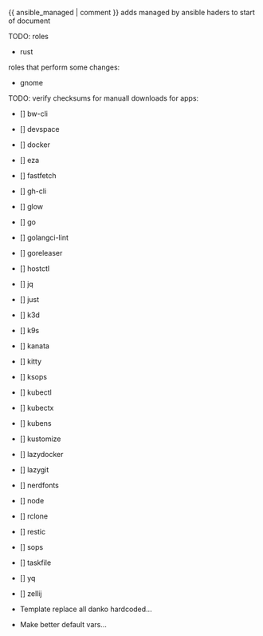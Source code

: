{{ ansible_managed | comment }} adds managed by ansible haders to start of document

TODO: roles

- rust

roles that perform some changes:

- gnome

TODO: verify checksums for manuall downloads for apps:

- [] bw-cli
- [] devspace
- [] docker
- [] eza
- [] fastfetch
- [] gh-cli
- [] glow
- [] go
- [] golangci-lint
- [] goreleaser
- [] hostctl
- [] jq
- [] just
- [] k3d
- [] k9s
- [] kanata
- [] kitty
- [] ksops
- [] kubectl
- [] kubectx
- [] kubens
- [] kustomize
- [] lazydocker
- [] lazygit
- [] nerdfonts
- [] node
- [] rclone
- [] restic
- [] sops
- [] taskfile
- [] yq
- [] zellij

- Template replace all danko hardcoded...
- Make better default vars...
